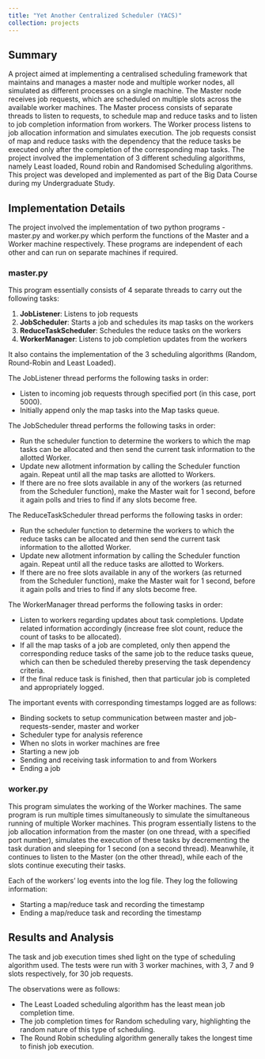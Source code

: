 ```yaml
---
title: "Yet Another Centralized Scheduler (YACS)"
collection: projects
---
```


## Summary

A project aimed at implementing a centralised scheduling framework that maintains and manages a master node and multiple worker nodes, all simulated as different processes on a single machine. The Master node receives job requests, which are scheduled on multiple slots across the available worker machines. The Master process consists of separate threads to listen to requests, to schedule map and reduce tasks and to listen to job completion information from workers. The Worker process listens to job allocation information and simulates execution. The job requests consist of map and reduce tasks with the dependency that the reduce tasks be executed only after the completion of the corresponding map tasks. The project involved the implementation of 3 different scheduling algorithms, namely Least loaded, Round robin and Randomised Scheduling algorithms. This project was developed and implemented as part of the Big Data Course during my Undergraduate Study. 

## Implementation Details

The project involved the implementation of two python programs - master.py and worker.py which perform the functions of the Master and a Worker machine respectively. These programs are independent of each other and can run on separate machines if required.

### master.py

This program essentially consists of 4 separate threads to carry out the following tasks:
 1. **JobListener**: Listens to job requests
 2. **JobScheduler**: Starts a job and schedules its map tasks on the workers
 3. **ReduceTaskScheduler**: Schedules the reduce tasks on the workers
 4. **WorkerManager**: Listens to job completion updates from the workers

It also contains the implementation of the 3 scheduling algorithms (Random, Round-Robin and Least Loaded).

The JobListener thread performs the following tasks in order:
 * Listen to incoming job requests through specified port (in this case, port 5000).
 * Initially append only the map tasks into the Map tasks queue. 

The JobScheduler thread performs the following tasks in order:
 * Run the scheduler function to determine the workers to which the map tasks can be allocated and then send the current task information to the allotted Worker.
 * Update new allotment information by calling the Scheduler function again. Repeat until all the map tasks are allotted to Workers.
 * If there are no free slots available in any of the workers (as returned from the Scheduler function), make the Master wait for 1 second, before it again polls and tries to find if any slots become free.

The ReduceTaskScheduler thread performs the following tasks in order:
 * Run the scheduler function to determine the workers to which the reduce tasks can be allocated and then send the current task information to the allotted Worker.
 * Update new allotment information by calling the Scheduler function again. Repeat until all the reduce tasks are allotted to Workers.
 * If there are no free slots available in any of the workers (as returned from the Scheduler function), make the Master wait for 1 second, before it again polls and tries to find if any slots become free.

The WorkerManager thread performs the following tasks in order:
 * Listen to workers regarding updates about task completions. Update related information accordingly (increase free slot count, reduce the count of tasks to be allocated).
 * If all the map tasks of a job are completed, only then append the corresponding reduce tasks of the same job to the reduce tasks queue, which can then be scheduled thereby preserving the task dependency criteria.
 * If the final reduce task is finished, then that particular job is completed and appropriately logged.

The important events with corresponding timestamps logged are as follows:
 * Binding sockets to setup communication between master and job-requests-sender, master and worker
 * Scheduler type for analysis reference
 * When no slots in worker machines are free
 * Starting a new job
 * Sending and receiving task information to and from Workers 
 * Ending a job

### worker.py

This program simulates the working of the Worker machines. The same program is run multiple times simultaneously to simulate the simultaneous running of multiple Worker machines. This program essentially listens to the job allocation information from the master (on one thread, with a specified port number), simulates the execution of these tasks by decrementing the task duration and sleeping for 1 second (on a second thread). Meanwhile, it continues to listen to the Master (on the other thread), while each of the slots continue executing their tasks.

Each of the workers’ log events into the log file. They log the following information:
 * Starting a map/reduce task and recording the timestamp
 * Ending a map/reduce task and recording the timestamp

## Results and Analysis

The task and job execution times shed light on the type of scheduling algorithm used. The tests were run with 3 worker machines, with 3, 7 and 9 slots respectively, for 30 job requests.

The observations were as follows:
 * The Least Loaded scheduling algorithm has the least mean job completion time.
 * The job completion times for Random scheduling vary, highlighting the random nature of this type of scheduling.
 * The Round Robin scheduling algorithm generally takes the longest time to finish job execution.